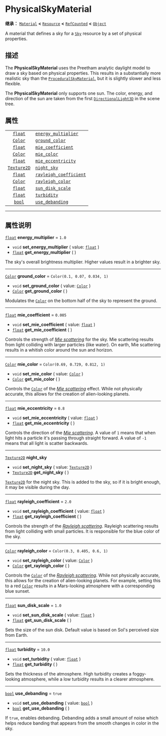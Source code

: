 <!-- ⚠ 请勿编辑本文件 ⚠ -->
<!-- 本文档使用脚本从 WeDot 引擎源码仓库生成。 -->
<!-- 生成脚本：https://github.com/WeDot-Engine/WeDot/tree/master/doc/tools/make_md.py； -->
<!-- 原文件：https://github.com/WeDot-Engine/WeDot/tree/master/doc/classes/PhysicalSkyMaterial.xml。 -->

<div id="_class_physicalskymaterial"></div>

# PhysicalSkyMaterial

**继承：** [`Material`](class_material.md) **<** [`Resource`](class_resource.md) **<** [`RefCounted`](class_refcounted.md) **<** [`Object`](class_object.md)

A material that defines a sky for a [`Sky`](class_sky.md) resource by a set of physical properties.

## 描述

The **PhysicalSkyMaterial** uses the Preetham analytic daylight model to draw a sky based on physical properties. This results in a substantially more realistic sky than the [`ProceduralSkyMaterial`](class_proceduralskymaterial.md), but it is slightly slower and less flexible.

The **PhysicalSkyMaterial** only supports one sun. The color, energy, and direction of the sun are taken from the first [`DirectionalLight3D`](class_directionallight3d.md) in the scene tree.

## 属性

|||
|:-:|:--|
| [`float`](class_float.md)         | [`energy_multiplier`](class_physicalskymaterial.md#class_physicalskymaterial_property_energy_multiplier)       | ``1.0``                          |
| [`Color`](class_color.md)         | [`ground_color`](class_physicalskymaterial.md#class_physicalskymaterial_property_ground_color)                 | ``Color(0.1, 0.07, 0.034, 1)``   |
| [`float`](class_float.md)         | [`mie_coefficient`](class_physicalskymaterial.md#class_physicalskymaterial_property_mie_coefficient)           | ``0.005``                        |
| [`Color`](class_color.md)         | [`mie_color`](class_physicalskymaterial.md#class_physicalskymaterial_property_mie_color)                       | ``Color(0.69, 0.729, 0.812, 1)`` |
| [`float`](class_float.md)         | [`mie_eccentricity`](class_physicalskymaterial.md#class_physicalskymaterial_property_mie_eccentricity)         | ``0.8``                          |
| [`Texture2D`](class_texture2d.md) | [`night_sky`](class_physicalskymaterial.md#class_physicalskymaterial_property_night_sky)                       |                                  |
| [`float`](class_float.md)         | [`rayleigh_coefficient`](class_physicalskymaterial.md#class_physicalskymaterial_property_rayleigh_coefficient) | ``2.0``                          |
| [`Color`](class_color.md)         | [`rayleigh_color`](class_physicalskymaterial.md#class_physicalskymaterial_property_rayleigh_color)             | ``Color(0.3, 0.405, 0.6, 1)``    |
| [`float`](class_float.md)         | [`sun_disk_scale`](class_physicalskymaterial.md#class_physicalskymaterial_property_sun_disk_scale)             | ``1.0``                          |
| [`float`](class_float.md)         | [`turbidity`](class_physicalskymaterial.md#class_physicalskymaterial_property_turbidity)                       | ``10.0``                         |
| [`bool`](class_bool.md)           | [`use_debanding`](class_physicalskymaterial.md#class_physicalskymaterial_property_use_debanding)               | ``true``                         |

<!-- rst-class:: classref-section-separator -->

---

## 属性说明

<div id="_class_physicalskymaterial_property_energy_multiplier"></div>

[`float`](class_float.md) **energy_multiplier** = ``1.0`` <div id="class_physicalskymaterial_property_energy_multiplier"></div>

- `void` **set_energy_multiplier** ( value: [`float`](class_float.md) )
- [`float`](class_float.md) **get_energy_multiplier** ( )

The sky's overall brightness multiplier. Higher values result in a brighter sky.

<!-- rst-class:: classref-item-separator -->

---

<div id="_class_physicalskymaterial_property_ground_color"></div>

[`Color`](class_color.md) **ground_color** = ``Color(0.1, 0.07, 0.034, 1)`` <div id="class_physicalskymaterial_property_ground_color"></div>

- `void` **set_ground_color** ( value: [`Color`](class_color.md) )
- [`Color`](class_color.md) **get_ground_color** ( )

Modulates the [`Color`](class_color.md) on the bottom half of the sky to represent the ground.

<!-- rst-class:: classref-item-separator -->

---

<div id="_class_physicalskymaterial_property_mie_coefficient"></div>

[`float`](class_float.md) **mie_coefficient** = ``0.005`` <div id="class_physicalskymaterial_property_mie_coefficient"></div>

- `void` **set_mie_coefficient** ( value: [`float`](class_float.md) )
- [`float`](class_float.md) **get_mie_coefficient** ( )

Controls the strength of [*Mie scattering*](https://en.wikipedia.org/wiki/Mie_scattering) for the sky. Mie scattering results from light colliding with larger particles (like water). On earth, Mie scattering results in a whitish color around the sun and horizon.

<!-- rst-class:: classref-item-separator -->

---

<div id="_class_physicalskymaterial_property_mie_color"></div>

[`Color`](class_color.md) **mie_color** = ``Color(0.69, 0.729, 0.812, 1)`` <div id="class_physicalskymaterial_property_mie_color"></div>

- `void` **set_mie_color** ( value: [`Color`](class_color.md) )
- [`Color`](class_color.md) **get_mie_color** ( )

Controls the [`Color`](class_color.md) of the [*Mie scattering*](https://en.wikipedia.org/wiki/Mie_scattering) effect. While not physically accurate, this allows for the creation of alien-looking planets.

<!-- rst-class:: classref-item-separator -->

---

<div id="_class_physicalskymaterial_property_mie_eccentricity"></div>

[`float`](class_float.md) **mie_eccentricity** = ``0.8`` <div id="class_physicalskymaterial_property_mie_eccentricity"></div>

- `void` **set_mie_eccentricity** ( value: [`float`](class_float.md) )
- [`float`](class_float.md) **get_mie_eccentricity** ( )

Controls the direction of the [*Mie scattering*](https://en.wikipedia.org/wiki/Mie_scattering). A value of `1` means that when light hits a particle it's passing through straight forward. A value of `-1` means that all light is scatter backwards.

<!-- rst-class:: classref-item-separator -->

---

<div id="_class_physicalskymaterial_property_night_sky"></div>

[`Texture2D`](class_texture2d.md) **night_sky** <div id="class_physicalskymaterial_property_night_sky"></div>

- `void` **set_night_sky** ( value: [`Texture2D`](class_texture2d.md) )
- [`Texture2D`](class_texture2d.md) **get_night_sky** ( )

[`Texture2D`](class_texture2d.md) for the night sky. This is added to the sky, so if it is bright enough, it may be visible during the day.

<!-- rst-class:: classref-item-separator -->

---

<div id="_class_physicalskymaterial_property_rayleigh_coefficient"></div>

[`float`](class_float.md) **rayleigh_coefficient** = ``2.0`` <div id="class_physicalskymaterial_property_rayleigh_coefficient"></div>

- `void` **set_rayleigh_coefficient** ( value: [`float`](class_float.md) )
- [`float`](class_float.md) **get_rayleigh_coefficient** ( )

Controls the strength of the [*Rayleigh scattering*](https://en.wikipedia.org/wiki/Rayleigh_scattering). Rayleigh scattering results from light colliding with small particles. It is responsible for the blue color of the sky.

<!-- rst-class:: classref-item-separator -->

---

<div id="_class_physicalskymaterial_property_rayleigh_color"></div>

[`Color`](class_color.md) **rayleigh_color** = ``Color(0.3, 0.405, 0.6, 1)`` <div id="class_physicalskymaterial_property_rayleigh_color"></div>

- `void` **set_rayleigh_color** ( value: [`Color`](class_color.md) )
- [`Color`](class_color.md) **get_rayleigh_color** ( )

Controls the [`Color`](class_color.md) of the [*Rayleigh scattering*](https://en.wikipedia.org/wiki/Rayleigh_scattering). While not physically accurate, this allows for the creation of alien-looking planets. For example, setting this to a red [`Color`](class_color.md) results in a Mars-looking atmosphere with a corresponding blue sunset.

<!-- rst-class:: classref-item-separator -->

---

<div id="_class_physicalskymaterial_property_sun_disk_scale"></div>

[`float`](class_float.md) **sun_disk_scale** = ``1.0`` <div id="class_physicalskymaterial_property_sun_disk_scale"></div>

- `void` **set_sun_disk_scale** ( value: [`float`](class_float.md) )
- [`float`](class_float.md) **get_sun_disk_scale** ( )

Sets the size of the sun disk. Default value is based on Sol's perceived size from Earth.

<!-- rst-class:: classref-item-separator -->

---

<div id="_class_physicalskymaterial_property_turbidity"></div>

[`float`](class_float.md) **turbidity** = ``10.0`` <div id="class_physicalskymaterial_property_turbidity"></div>

- `void` **set_turbidity** ( value: [`float`](class_float.md) )
- [`float`](class_float.md) **get_turbidity** ( )

Sets the thickness of the atmosphere. High turbidity creates a foggy-looking atmosphere, while a low turbidity results in a clearer atmosphere.

<!-- rst-class:: classref-item-separator -->

---

<div id="_class_physicalskymaterial_property_use_debanding"></div>

[`bool`](class_bool.md) **use_debanding** = ``true`` <div id="class_physicalskymaterial_property_use_debanding"></div>

- `void` **set_use_debanding** ( value: [`bool`](class_bool.md) )
- [`bool`](class_bool.md) **get_use_debanding** ( )

If `true`, enables debanding. Debanding adds a small amount of noise which helps reduce banding that appears from the smooth changes in color in the sky.

[^virtual]: 本方法通常需要用户覆盖才能生效。
[^const]: 本方法无副作用，不会修改该实例的任何成员变量。
[^vararg]: 本方法除了能接受在此处描述的参数外，还能够继续接受任意数量的参数。
[^constructor]: 本方法用于构造某个类型。
[^static]: 调用本方法无需实例，可直接使用类名进行调用。
[^operator]: 本方法描述的是使用本类型作为左操作数的有效运算符。
[^bitfield]: 这个值是由下列位标志构成位掩码的整数。
[^void]: 无返回值。
